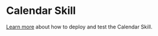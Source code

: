﻿
# Calendar Skill

[Learn more](https://aka.ms/bfcalendarskill) about how to deploy and test the Calendar Skill.
